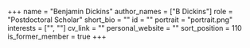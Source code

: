 +++
name = "Benjamin Dickins"
author_names = ["B Dickins"]
role = "Postdoctoral Scholar"
short_bio = ""
id = ""
portrait = "portrait.png"
interests = ["", ""]
cv_link = ""
personal_website = ""
sort_position = 110
is_former_member = true
+++

